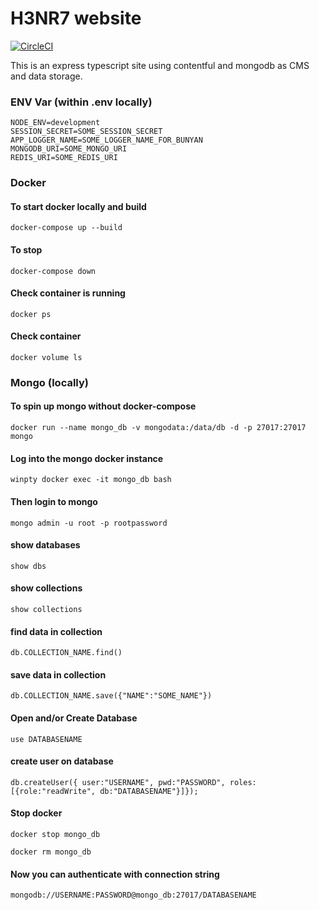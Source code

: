 # H3NR7 website 

[![CircleCI](https://circleci.com/gh/h3nr7/h3nr7.svg?style=svg)](<LINK>)

This is an express typescript site using contentful and mongodb as CMS and data storage.

### ENV Var (within .env locally)
```env
NODE_ENV=development
SESSION_SECRET=SOME_SESSION_SECRET
APP_LOGGER_NAME=SOME_LOGGER_NAME_FOR_BUNYAN
MONGODB_URI=SOME_MONGO_URI
REDIS_URI=SOME_REDIS_URI
```

### Docker
#### To start docker locally and build
```
docker-compose up --build
```

#### To stop
```
docker-compose down
```

#### Check container is running
```
docker ps
```

#### Check container
```
docker volume ls
```

### Mongo (locally)
#### To spin up mongo without docker-compose
```
docker run --name mongo_db -v mongodata:/data/db -d -p 27017:27017 mongo
```

#### Log into the mongo docker instance
```
winpty docker exec -it mongo_db bash
```

#### Then login to mongo
```
mongo admin -u root -p rootpassword
```

#### show databases
```
show dbs
```

#### show collections
```
show collections
```

#### find data in collection
```
db.COLLECTION_NAME.find()
```

#### save data in collection
```
db.COLLECTION_NAME.save({"NAME":"SOME_NAME"})
```


#### Open and/or Create Database
```mongo
use DATABASENAME
```

#### create user on database
```mongo
db.createUser({ user:"USERNAME", pwd:"PASSWORD", roles:[{role:"readWrite", db:"DATABASENAME"}]});
```

#### Stop docker
```
docker stop mongo_db
```
```
docker rm mongo_db
```

#### Now you can authenticate with connection string
```mongo
mongodb://USERNAME:PASSWORD@mongo_db:27017/DATABASENAME
```

